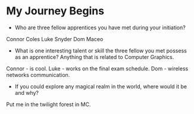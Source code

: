 # My Journey Begins

* Who are three fellow apprentices you have met during your initiation?

Connor Coles
Luke Snyder
Dom Maceo

* What is one interesting talent or skill the three fellow you met possess as an apprentice? Anything that is related to Computer Graphics.

Connor - is cool.
Luke - works on the final exam schedule.
Dom - wireless networks communication.

* If you could explore any magical realm in the world, where would it be and why?

Put me in the twilight forest in MC.
